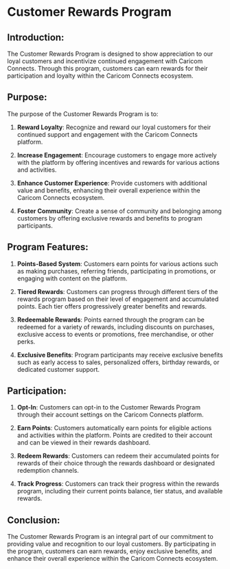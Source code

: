 # Customer Rewards Program

## Introduction:

The Customer Rewards Program is designed to show appreciation to our loyal customers and incentivize continued engagement with Caricom Connects. Through this program, customers can earn rewards for their participation and loyalty within the Caricom Connects ecosystem.

## Purpose:

The purpose of the Customer Rewards Program is to:

1. **Reward Loyalty**: Recognize and reward our loyal customers for their continued support and engagement with the Caricom Connects platform.

2. **Increase Engagement**: Encourage customers to engage more actively with the platform by offering incentives and rewards for various actions and activities.

3. **Enhance Customer Experience**: Provide customers with additional value and benefits, enhancing their overall experience within the Caricom Connects ecosystem.

4. **Foster Community**: Create a sense of community and belonging among customers by offering exclusive rewards and benefits to program participants.

## Program Features:

1. **Points-Based System**: Customers earn points for various actions such as making purchases, referring friends, participating in promotions, or engaging with content on the platform.

2. **Tiered Rewards**: Customers can progress through different tiers of the rewards program based on their level of engagement and accumulated points. Each tier offers progressively greater benefits and rewards.

3. **Redeemable Rewards**: Points earned through the program can be redeemed for a variety of rewards, including discounts on purchases, exclusive access to events or promotions, free merchandise, or other perks.

4. **Exclusive Benefits**: Program participants may receive exclusive benefits such as early access to sales, personalized offers, birthday rewards, or dedicated customer support.

## Participation:

1. **Opt-In**: Customers can opt-in to the Customer Rewards Program through their account settings on the Caricom Connects platform.

2. **Earn Points**: Customers automatically earn points for eligible actions and activities within the platform. Points are credited to their account and can be viewed in their rewards dashboard.

3. **Redeem Rewards**: Customers can redeem their accumulated points for rewards of their choice through the rewards dashboard or designated redemption channels.

4. **Track Progress**: Customers can track their progress within the rewards program, including their current points balance, tier status, and available rewards.

## Conclusion:

The Customer Rewards Program is an integral part of our commitment to providing value and recognition to our loyal customers. By participating in the program, customers can earn rewards, enjoy exclusive benefits, and enhance their overall experience within the Caricom Connects ecosystem.

